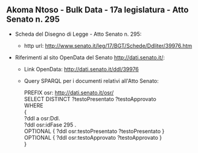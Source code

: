 ## Akoma Ntoso - Bulk Data - 17a legislatura - Atto Senato n. 295 ##

* Scheda del Disegno di Legge - Atto Senato n. 295:
	* http url: http://www.senato.it/leg/17/BGT/Schede/Ddliter/39976.htm

* Riferimenti al sito OpenData del Senato http://dati.senato.it/:
	* Link OpenData: http://dati.senato.it/ddl/39976
	* Query SPARQL per i documenti relativi all'Atto Senato:

        PREFIX osr: <http://dati.senato.it/osr/>  
		SELECT DISTINCT ?testoPresentato ?testoApprovato  
		WHERE  
		{  
		    ?ddl a osr:Ddl.  
		    ?ddl osr:idFase 295 .  
		    OPTIONAL { ?ddl osr:testoPresentato ?testoPresentato }  
		    OPTIONAL { ?ddl osr:testoApprovato ?testoApprovato }  
		}
		